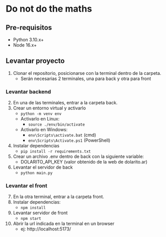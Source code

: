 # Do not do the maths

## Pre-requisitos
- Python 3.10.x+
- Node 16.x+

## Levantar proyecto
1. Clonar el repositorio, posicionarse con la terminal dentro de la carpeta.
    - Serán necesarias 2 terminales, una para back y otra para front

### Levantar backend
2. En una de las terminales, entrar a la carpeta back.
3. Crear un entorno virtual y activarlo
    - `python -m venv env`
    - Activarlo en Linux:
        - `source ./env/bin/activate`
    - Activarlo en Windows:
        - `env\Scripts\activate.bat` (cmd)
        - `env\Scripts\Activate.ps1` (PowerShell)
4. Instalar dependencias
    - `pip install -r requirements.txt`
5. Crear un archivo .env dentro de back con la siguiente variable:
    - DOLARITO_API_KEY (valor obtenido de la web de dolarito.ar)
6. Levantar el servidor de back
    - `python main.py`

### Levantar el front
7. En la otra terminal, entrar a la carpeta front.
8. Instalar dependencias:
    - `npm install`
9. Levantar servidor de front
    - `npm start`
10. Abrir la url indicada en la terminal en un browser
    - ej: http://localhost:5173/